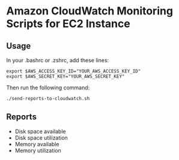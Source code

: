 # Amazon CloudWatch Monitoring Scripts for EC2 Instance

## Usage

In your .bashrc or .zshrc, add these lines:

    export $AWS_ACCESS_KEY_ID="YOUR_AWS_ACCESS_KEY_ID"
    export $AWS_SECRET_KEY="YOUR_AWS_SECRET_KEY"

Then run the following command:

    ./send-reports-to-cloudwatch.sh

## Reports

- Disk space available
- Disk space utilization
- Memory available
- Memory utilization

